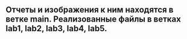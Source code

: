 <h2> Отчеты и изображения к ним находятся в ветке main. Реализованные файлы в ветках lab1, lab2, lab3, lab4, lab5. </h2>

